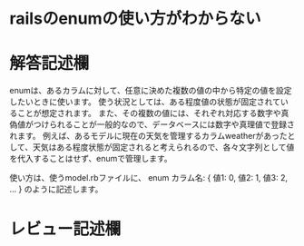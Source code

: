 # railsのenumの使い方がわからない
# 解答記述欄

enumは、あるカラムに対して、任意に決めた複数の値の中から特定の値を設定したいときに使います。
使う状況としては、ある程度値の状態が固定されていることが想定されます。
また、その複数の値には、それぞれ対応する数字や真偽値がつけられることが一般的なので、データベースには数字や真理値で登録されます。
例えば、あるモデルに現在の天気を管理するカラムweatherがあったとして、天気はある程度状態が固定されると考えられるので、各々文字列として値を代入することはせず、enumで管理します。

使い方は、使うmodel.rbファイルに、
enum カラム名: { 値1: 0, 値2: 1, 値3: 2, ... }
のように記述します。

# レビュー記述欄